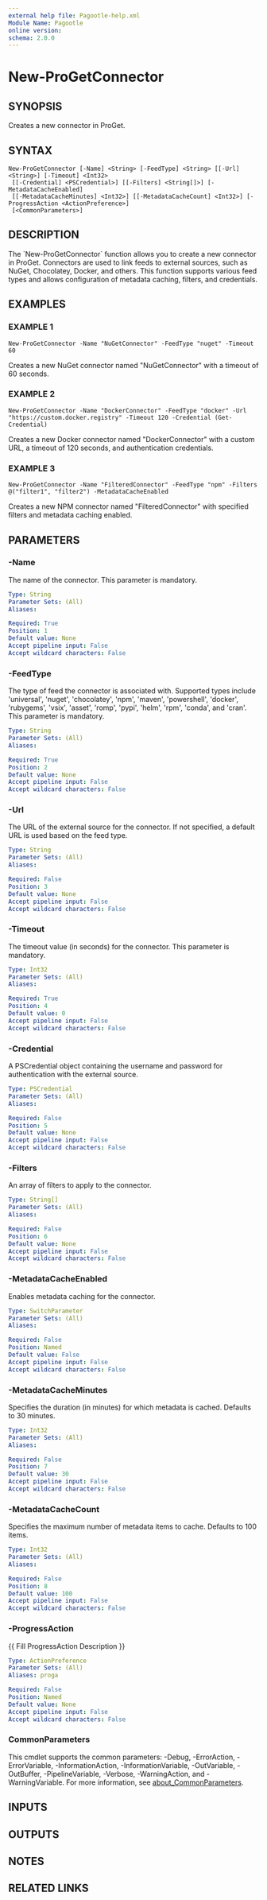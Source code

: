 ```yaml
---
external help file: Pagootle-help.xml
Module Name: Pagootle
online version:
schema: 2.0.0
---
```


# New-ProGetConnector

## SYNOPSIS
Creates a new connector in ProGet.

## SYNTAX

```
New-ProGetConnector [-Name] <String> [-FeedType] <String> [[-Url] <String>] [-Timeout] <Int32>
 [[-Credential] <PSCredential>] [[-Filters] <String[]>] [-MetadataCacheEnabled]
 [[-MetadataCacheMinutes] <Int32>] [[-MetadataCacheCount] <Int32>] [-ProgressAction <ActionPreference>]
 [<CommonParameters>]
```

## DESCRIPTION
The \`New-ProGetConnector\` function allows you to create a new connector in ProGet.
Connectors are used to link feeds to external sources, such as NuGet, Chocolatey, Docker, and others.
This function supports various feed types and allows configuration of metadata caching, filters, and credentials.

## EXAMPLES

### EXAMPLE 1
```
New-ProGetConnector -Name "NuGetConnector" -FeedType "nuget" -Timeout 60
```

Creates a new NuGet connector named "NuGetConnector" with a timeout of 60 seconds.

### EXAMPLE 2
```
New-ProGetConnector -Name "DockerConnector" -FeedType "docker" -Url "https://custom.docker.registry" -Timeout 120 -Credential (Get-Credential)
```

Creates a new Docker connector named "DockerConnector" with a custom URL, a timeout of 120 seconds, and authentication credentials.

### EXAMPLE 3
```
New-ProGetConnector -Name "FilteredConnector" -FeedType "npm" -Filters @("filter1", "filter2") -MetadataCacheEnabled
```

Creates a new NPM connector named "FilteredConnector" with specified filters and metadata caching enabled.

## PARAMETERS

### -Name
The name of the connector.
This parameter is mandatory.

```yaml
Type: String
Parameter Sets: (All)
Aliases:

Required: True
Position: 1
Default value: None
Accept pipeline input: False
Accept wildcard characters: False
```

### -FeedType
The type of feed the connector is associated with.
Supported types include 'universal', 'nuget', 'chocolatey', 'npm', 'maven', 'powershell', 'docker', 'rubygems', 'vsix', 'asset', 'romp', 'pypi', 'helm', 'rpm', 'conda', and 'cran'.
This parameter is mandatory.

```yaml
Type: String
Parameter Sets: (All)
Aliases:

Required: True
Position: 2
Default value: None
Accept pipeline input: False
Accept wildcard characters: False
```

### -Url
The URL of the external source for the connector.
If not specified, a default URL is used based on the feed type.

```yaml
Type: String
Parameter Sets: (All)
Aliases:

Required: False
Position: 3
Default value: None
Accept pipeline input: False
Accept wildcard characters: False
```

### -Timeout
The timeout value (in seconds) for the connector.
This parameter is mandatory.

```yaml
Type: Int32
Parameter Sets: (All)
Aliases:

Required: True
Position: 4
Default value: 0
Accept pipeline input: False
Accept wildcard characters: False
```

### -Credential
A PSCredential object containing the username and password for authentication with the external source.

```yaml
Type: PSCredential
Parameter Sets: (All)
Aliases:

Required: False
Position: 5
Default value: None
Accept pipeline input: False
Accept wildcard characters: False
```

### -Filters
An array of filters to apply to the connector.

```yaml
Type: String[]
Parameter Sets: (All)
Aliases:

Required: False
Position: 6
Default value: None
Accept pipeline input: False
Accept wildcard characters: False
```

### -MetadataCacheEnabled
Enables metadata caching for the connector.

```yaml
Type: SwitchParameter
Parameter Sets: (All)
Aliases:

Required: False
Position: Named
Default value: False
Accept pipeline input: False
Accept wildcard characters: False
```

### -MetadataCacheMinutes
Specifies the duration (in minutes) for which metadata is cached.
Defaults to 30 minutes.

```yaml
Type: Int32
Parameter Sets: (All)
Aliases:

Required: False
Position: 7
Default value: 30
Accept pipeline input: False
Accept wildcard characters: False
```

### -MetadataCacheCount
Specifies the maximum number of metadata items to cache.
Defaults to 100 items.

```yaml
Type: Int32
Parameter Sets: (All)
Aliases:

Required: False
Position: 8
Default value: 100
Accept pipeline input: False
Accept wildcard characters: False
```

### -ProgressAction
{{ Fill ProgressAction Description }}

```yaml
Type: ActionPreference
Parameter Sets: (All)
Aliases: proga

Required: False
Position: Named
Default value: None
Accept pipeline input: False
Accept wildcard characters: False
```

### CommonParameters
This cmdlet supports the common parameters: -Debug, -ErrorAction, -ErrorVariable, -InformationAction, -InformationVariable, -OutVariable, -OutBuffer, -PipelineVariable, -Verbose, -WarningAction, and -WarningVariable. For more information, see [about_CommonParameters](http://go.microsoft.com/fwlink/?LinkID=113216).

## INPUTS

## OUTPUTS

## NOTES

## RELATED LINKS
